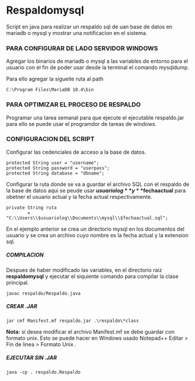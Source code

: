 # Respaldomysql
Script en java para realizar un respaldo sql de uan base de datos en mariadb o mysql y mostrar una notificacion en el sistema.


### PARA CONFIGURAR DE LADO SERVIDOR WINDOWS

Agregar los binarios de mariadb o mysql a las variables de entorno para el usuario con el fin de poder usar desde la terminal el comando mysqldump.

Para ello agregar la sigueite ruta al path

    C:\Program Files\MariaDB 10.4\bin

### PARA OPTIMIZAR EL PROCESO DE RESPALDO

Programar una tarea semanal para que ejecute el ejecutable respaldo.jar para ello se puede usar el programdor de tareas de windows.

### CONFIGURACION DEL SCRIPT

Configurar las cedenciales de acceso a la base de datos.

	protected String user = "username";
    protected String password = "userpass";
    protected String database = "dbname";

Configurar la ruta donde se va a guardar el archivo SQL con el respaldo de la base de datos aqui se peude usar **$usuariolog** y **$fechaactual** para obetner el usuario actual y la fecha actual respectivamente.

    private String ruta
            = "C:\\Users\\$usuariolog\\Documents\\mysql\\$fechaactual.sql";

En el ejemplo anterior  se crea un directorio mysql en los documentos del usuario y se crea un archivo cuyo nombre es la fecha actual y la extension sql.

##### COMPILACION
Despues de haber modificado las variables, en el directorio raiz **respaldomysql** y ejecutar el siquiente comando para compilar la clase principal.

	javac respaldo/Respaldo.java

##### CREAR .JAR
	jar cmf Manifest.mf respaldo.jar .\respaldo\*class

**Nota:** si desea modificar el archivo Manifest.mf se debe guardar con formato unix.
Esto se puede hacer en Windows usado Notepad++
Editar > Fin de linea > Formato Unix .


##### EJECUTAR SIN .JAR
	java -cp . respaldo.Respaldo
